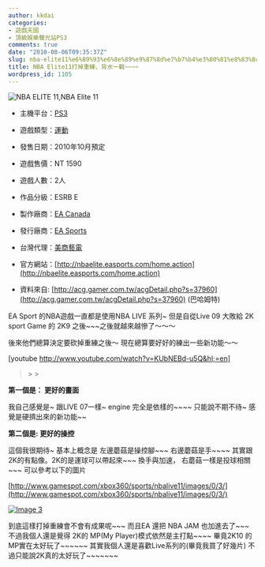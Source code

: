 ```yaml
---
author: kkdai
categories:
- 遊戲天國
- 頂級娛樂聲光站PS3
comments: true
date: "2010-08-06T09:35:37Z"
slug: nba-elite11%e6%89%93%e6%8e%89%e9%87%8d%e7%b7%b4%e3%80%81%e8%83%8c%e6%b0%b4%e4%b8%80%e6%88%b0
title: NBA Elite11打掉重練、背水一戰~~~~
wordpress_id: 1105
---
```


 

![NBA ELITE 11,NBA Elite 11](http://pic.bahamut.com.tw/B/ACG/c/60/0000037960.JPG)

 

  
  * 主機平台：[PS3](http://acg.gamer.com.tw/?p=ps3)
   
  * 遊戲類型：[運動](http://acg.gamer.com.tw/saleList.php?t=1&s=6&k=%E9%81%8B%E5%8B%95)
   
  * 發售日期：2010年10月預定 
   
  * 遊戲售價：NT 1590 
   
  * 遊戲人數：2人 
   
  * 作品分級：ESRB E 
    
  * 製作廠商：[EA Canada](http://acg.gamer.com.tw/search.php?st=1&kw=EA+Canada)
   
  * 發行廠商：[EA Sports](http://acg.gamer.com.tw/search.php?st=1&kw=EA+Sports)
   
  * 台灣代理：[美商藝電](http://acg.gamer.com.tw/search.php?st=1&kw=%E7%BE%8E%E5%95%86%E8%97%9D%E9%9B%BB)
   
  * 官方網站：[http://nbaelite.easports.com/home.action](http://nbaelite.easports.com/home.action)
   
  * 資料來自: [http://acg.gamer.com.tw/acgDetail.php?s=37960](http://acg.gamer.com.tw/acgDetail.php?s=37960) (巴哈姆特) 
 

EA Sport 的NBA遊戲一直都是使用NBA LIVE 系列~ 但是自從Live 09 大敗給 2K sport Game 的 2K9 之後~~~之後就越來越慘了～～～

 

後來他們總算決定要砍掉重練之後～ 現在總算要好好的練出一些新功能～～

 

[youtube http://www.youtube.com/watch?v=KUbNEBd-u5Q&hl;=en]

 

<blockquote>  
> 
>   </blockquote>

 

 

**第一個是： 更好的畫面**

 

我自己感覺是~ 跟LIVE 07一樣~ engine 完全是依樣的~~~~ 只能說不期不待~ 感覺是硬擠出來的新功能~~

 

 

**第二個是: 更好的操控**

 

這個我很期待~ 基本上概念是 左邊蘑菇是操控腳~~~ 右邊蘑菇是手~~~~ 其實跟2K的有點像。2K的是運球可以帶起來~~~ 換手與加速， 右蘑菇一樣是投球相關~~~ 可以參考以下的圖片

 

[http://www.gamespot.com/xbox360/sports/nbalive11/images/0/3/](http://www.gamespot.com/xbox360/sports/nbalive11/images/0/3/)

 

[![Image 3](http://image.gamespotcdn.net/gamespot/images/2010/172/988960_20100622_790screen003.jpg)](http://www.gamespot.com/xbox360/sports/nbalive11/images/0/4/?tag=screenshot)

 

 

到底這樣打掉重練會不會有成果呢~~~ 而且EA 還把 NBA JAM 也加進去了~~~ 不過我個人還是覺得 2K的 MP(My Player)模式依然是主打點~~~~ 畢竟2K10 的MP實在太好玩了~~~~~~ 其實我個人還是喜歡Live系列的(畢竟我買了好幾片) 不過只能說2K真的太好玩了~~~~~~~
